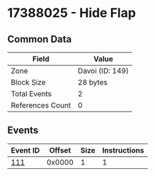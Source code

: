 # 17388025 - Hide Flap

## Common Data

| Field            | Value           |
|------------------|-----------------|
| Zone             | Davoi (ID: 149) |
| Block Size       | 28 bytes        |
| Total Events     | 2               |
| References Count | 0               |

## Events

| Event ID        | Offset   |   Size |   Instructions |
|-----------------|----------|--------|----------------|
| [111](./111.md) | 0x0000   |      1 |              1 |
